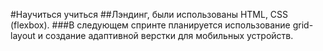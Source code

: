 #Научиться учиться
##Лэндинг, были использованы HTML, CSS (flexbox).
###В следующем спринте планируется использование grid-layout и создание адаптивной верстки для мобильных устройств.